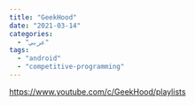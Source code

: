 ```yaml
---
title: "GeekHood"
date: "2021-03-14"
categories:
  - "عربي"
tags:
  - "android"
  - "competitive-programming"
---
```


https://www.youtube.com/c/GeekHood/playlists
